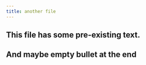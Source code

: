 ```yaml
---
title: another file
---
```


## This file has some pre-existing text.
## And maybe empty bullet at the end
##